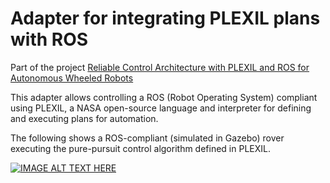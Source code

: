 # Adapter for integrating PLEXIL plans with ROS

Part of the project [Reliable Control Architecture with PLEXIL and ROS for Autonomous Wheeled Robots](https://www.researchgate.net/profile/Camilo-Rocha-2/publication/319138847_Reliable_Control_Architecture_with_PLEXIL_and_ROS_for_Autonomous_Wheeled_Robots/links/59a5c1d00f7e9b41b786cd53/Reliable-Control-Architecture-with-PLEXIL-and-ROS-for-Autonomous-Wheeled-Robots.pdf)

This adapter allows controlling a ROS (Robot Operating System) compliant using PLEXIL, a NASA open-source language and interpreter for defining and executing plans for automation. 

The following shows a ROS-compliant (simulated in Gazebo) rover executing the pure-pursuit control algorithm defined in PLEXIL.

[![IMAGE ALT TEXT HERE](https://img.youtube.com/vi/f9hUsUrMjA8/0.jpg)](https://www.youtube.com/watch?v=f9hUsUrMjA8)
